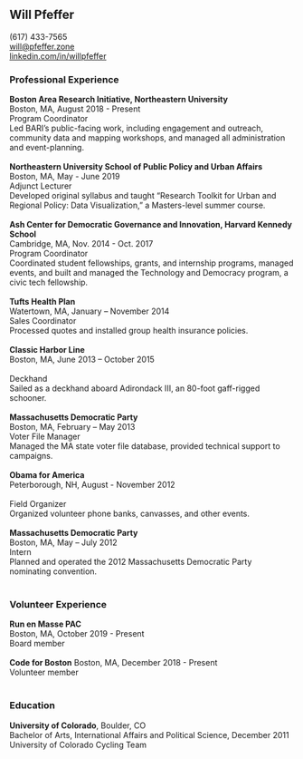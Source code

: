 ## Will Pfeffer
(617) 433-7565
<br />will@pfeffer.zone
<br />[linkedin.com/in/willpfeffer](https://www.linkedin.com/in/willpfeffer)
<br />

### Professional Experience
**Boston Area Research Initiative, Northeastern University**
<br />Boston, MA, August 2018 - Present
<br />Program Coordinator
<br />Led BARI’s public-facing work, including engagement and outreach, community data and mapping workshops, and managed all administration and event-planning.
<br />
<br />
**Northeastern University School of Public Policy and Urban Affairs**
<br />Boston, MA, May - June 2019
<br />Adjunct Lecturer
<br />Developed original syllabus and taught “Research Toolkit for Urban and Regional Policy: Data Visualization,” a Masters-level summer course. 
<br />
<br />
**Ash Center for Democratic Governance and Innovation, Harvard Kennedy School**
<br />Cambridge, MA, Nov. 2014 - Oct. 2017
<br />Program Coordinator
<br />Coordinated student fellowships, grants, and internship programs, managed events, and built and managed the Technology and Democracy program, a civic tech fellowship.
<br />
<br />
**Tufts Health Plan**
<br />Watertown, MA, January – November 2014
<br />Sales Coordinator
<br />Processed quotes and installed group health insurance policies.
<br />
<br />
**Classic Harbor Line**
<br />Boston, MA, June 2013 – October 2015	 
<br />Deckhand
<br />Sailed as a deckhand aboard Adirondack III, an 80-foot gaff-rigged schooner.
<br />
<br />
**Massachusetts Democratic Party**
<br />Boston, MA, February – May 2013
<br />Voter File Manager
<br />Managed the MA state voter file database, provided technical support to campaigns.
<br />
<br />
**Obama for America**
<br />Peterborough, NH, August - November 2012	
<br />Field Organizer
<br />Organized volunteer phone banks, canvasses, and other events.
<br />
<br />
**Massachusetts Democratic Party**
<br />Boston, MA, May – July 2012
<br />Intern
<br />Planned and operated the 2012 Massachusetts Democratic Party nominating convention.
<br />
<br />
### Volunteer Experience
**Run en Masse PAC**
<br />Boston, MA, October 2019 - Present
<br />Board member
<br />
<br />
**Code for Boston**
Boston, MA, December 2018 - Present
<br />Volunteer member
<br />
<br />
### Education
**University of Colorado**, Boulder, CO	
<br />Bachelor of Arts, International Affairs and Political Science, December 2011
<br />University of Colorado Cycling Team

